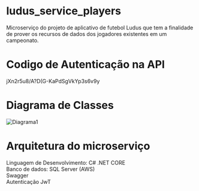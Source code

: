 # ludus_service_players

Microserviço do projeto de aplicativo de futebol Ludus que tem a finalidade de prover os recursos de dados dos jogadores existentes em um campeonato.

# Codigo de Autenticação na API
jXn2r5u8/A?D(G-KaPdSgVkYp3s6v9y

# Diagrama de Classes

![Diagrama1](https://user-images.githubusercontent.com/70587854/236971964-5638e7d1-8add-4e19-820a-139370dd7b9f.png)

# Arquitetura do microserviço
Linguagem de Desenvolvimento: C# .NET CORE
<br>
Banco de dados: SQL Server (AWS)
<br>
Swagger
<br>
Autenticação JwT
